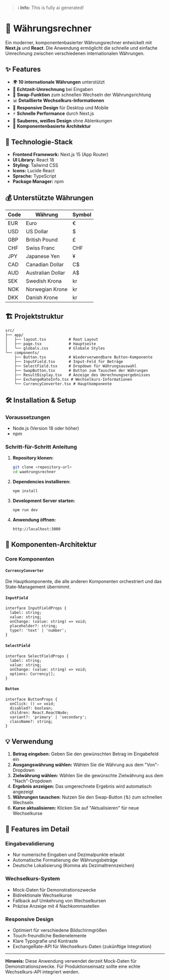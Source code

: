 > ℹ️ **Info:** This is fully ai generated!

# 💱 Währungsrechner

Ein moderner, komponentenbasierter Währungsrechner entwickelt mit **Next.js** und **React**. Die Anwendung ermöglicht die schnelle und einfache Umrechnung zwischen verschiedenen internationalen Währungen.

## ✨ Features

- 🌍 **10 internationale Währungen** unterstützt
- 🔄 **Echtzeit-Umrechnung** bei Eingaben
- 🔀 **Swap-Funktion** zum schnellen Wechseln der Währungsrichtung
- 📊 **Detaillierte Wechselkurs-Informationen**
- 📱 **Responsive Design** für Desktop und Mobile
- ⚡ **Schnelle Performance** durch Next.js
- 🎨 **Sauberes, weißes Design** ohne Ablenkungen
- 🧩 **Komponentenbasierte Architektur**

## 🚀 Technologie-Stack

- **Frontend Framework:** Next.js 15 (App Router)
- **UI Library:** React 18
- **Styling:** Tailwind CSS
- **Icons:** Lucide React
- **Sprache:** TypeScript
- **Package Manager:** npm

## 💰 Unterstützte Währungen

| Code | Währung | Symbol |
|------|---------|--------|
| EUR | Euro | € |
| USD | US Dollar | $ |
| GBP | British Pound | £ |
| CHF | Swiss Franc | CHF |
| JPY | Japanese Yen | ¥ |
| CAD | Canadian Dollar | C$ |
| AUD | Australian Dollar | A$ |
| SEK | Swedish Krona | kr |
| NOK | Norwegian Krone | kr |
| DKK | Danish Krone | kr |

## 🏗️ Projektstruktur

```
src/
├── app/
│   ├── layout.tsx          # Root Layout
│   ├── page.tsx            # Hauptseite
│   └── globals.css         # Globale Styles
└── components/
    ├── Button.tsx          # Wiederverwendbare Button-Komponente
    ├── InputField.tsx      # Input-Feld für Beträge
    ├── SelectField.tsx     # Dropdown für Währungsauswahl
    ├── SwapButton.tsx      # Button zum Tauschen der Währungen
    ├── ResultDisplay.tsx   # Anzeige des Umrechnungsergebnisses
    ├── ExchangeRateInfo.tsx # Wechselkurs-Informationen
    └── CurrencyConverter.tsx # Hauptkomponente
```

## 🛠️ Installation & Setup

### Voraussetzungen
- Node.js (Version 18 oder höher)
- npm

### Schritt-für-Schritt Anleitung

1. **Repository klonen:**
   ```bash
   git clone <repository-url>
   cd waehrungsrechner
   ```

2. **Dependencies installieren:**
   ```bash
   npm install
   ```

3. **Development Server starten:**
   ```bash
   npm run dev
   ```

4. **Anwendung öffnen:**
   ```
   http://localhost:3000
   ```

## 🧩 Komponenten-Architektur

### Core Komponenten

#### `CurrencyConverter`
Die Hauptkomponente, die alle anderen Komponenten orchestriert und das State-Management übernimmt.

#### `InputField`
```tsx
interface InputFieldProps {
  label: string;
  value: string;
  onChange: (value: string) => void;
  placeholder?: string;
  type?: 'text' | 'number';
}
```

#### `SelectField`
```tsx
interface SelectFieldProps {
  label: string;
  value: string;
  onChange: (value: string) => void;
  options: Currency[];
}
```

#### `Button`
```tsx
interface ButtonProps {
  onClick: () => void;
  disabled?: boolean;
  children: React.ReactNode;
  variant?: 'primary' | 'secondary';
  className?: string;
}
```

## 💡 Verwendung

1. **Betrag eingeben:** Geben Sie den gewünschten Betrag im Eingabefeld ein
2. **Ausgangswährung wählen:** Wählen Sie die Währung aus dem "Von"-Dropdown
3. **Zielwährung wählen:** Wählen Sie die gewünschte Zielwährung aus dem "Nach"-Dropdown
4. **Ergebnis anzeigen:** Das umgerechnete Ergebnis wird automatisch angezeigt
5. **Währungen tauschen:** Nutzen Sie den Swap-Button (⇅) zum schnellen Wechseln
6. **Kurse aktualisieren:** Klicken Sie auf "Aktualisieren" für neue Wechselkurse

## 🎯 Features im Detail

### Eingabevalidierung
- Nur numerische Eingaben und Dezimalpunkte erlaubt
- Automatische Formatierung der Währungsbeträge
- Deutsche Lokalisierung (Komma als Dezimaltrennzeichen)

### Wechselkurs-System
- Mock-Daten für Demonstrationszwecke
- Bidirektionale Wechselkurse
- Fallback auf Umkehrung von Wechselkursen
- Präzise Anzeige mit 4 Nachkommastellen

### Responsive Design
- Optimiert für verschiedene Bildschirmgrößen
- Touch-freundliche Bedienelemente
- Klare Typografie und Kontraste
- ExchangeRate-API für Wechselkurs-Daten (zukünftige Integration)

---

**Hinweis:** Diese Anwendung verwendet derzeit Mock-Daten für Demonstrationszwecke. Für Produktionseinsatz sollte eine echte Wechselkurs-API integriert werden.
